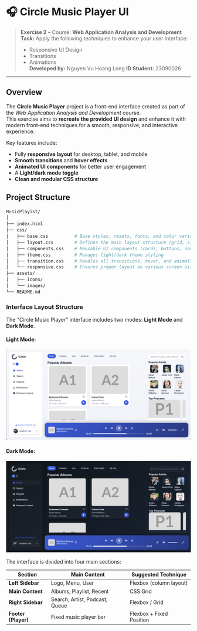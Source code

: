 # 🎧 Circle Music Player UI

> **Exercise 2** – Course: **Web Application Analysis and Development**  
> **Task:** Apply the following techniques to enhance your user interface:  
> - Responsive UI Design  
> - Transitions  
> - Animations  
**Developed by:** Nguyen Vu Hoang Long 
**ID Student:** 23090026
---

##  Overview

The **Circle Music Player** project is a front-end interface created as part of the *Web Application Analysis and Development* course.  
This exercise aims to **recreate the provided UI design** and enhance it with modern front-end techniques for a smooth, responsive, and interactive experience.

Key features include:
- Fully **responsive layout** for desktop, tablet, and mobile  
- **Smooth transitions** and **hover effects**  
- **Animated UI components** for better user engagement  
- A **Light/dark mode toggle**  
- **Clean and modular CSS structure**



## Project Structure

```bash
MusicPlayist/
│
├── index.html
├── css/
│   ├── base.css          # Base styles, resets, fonts, and color variables
│   ├── layout.css        # Defines the main layout structure (grid, sidebar, content)
│   ├── components.css    # Reusable UI components (cards, buttons, navigation, etc.)
│   ├── theme.css         # Manages light/dark theme styling
│   ├── transition.css    # Handles all transitions, hover, and animation effects
│   └── responsive.css    # Ensures proper layout on various screen sizes
├── assets/
│   ├── icons/ 
│   └── images/
└── README.md
```


###  Interface Layout Structure

The "Circle Music Player" interface includes two modes: **Light Mode** and **Dark Mode**.

#### Light Mode:
![](./Image-mode-background/music-player-light-mode.png)

#### Dark Mode:
![](./Image-mode-background/music-player-dark-mode.png)


The interface is divided into four main sections:

| Section                | Main Content                   | Suggested Technique      |
| ---------------------- | ------------------------------ | ------------------------ |
| **Left Sidebar**       | Logo, Menu, User               | Flexbox (column layout)  |
| **Main Content**       | Albums, Playlist, Recent       | CSS Grid                 |
| **Right Sidebar**      | Search, Artist, Podcast, Queue | Flexbox / Grid           |
| **Footer (Player)**    | Fixed music player bar         | Flexbox + Fixed Position |